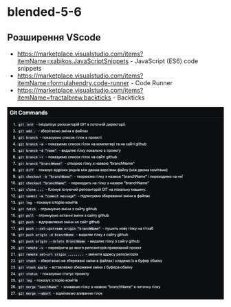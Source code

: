 # blended-5-6

## Розширення VScode

- https://marketplace.visualstudio.com/items?itemName=xabikos.JavaScriptSnippets -
  JavaScript (ES6) code snippets
- https://marketplace.visualstudio.com/items?itemName=formulahendry.code-runner -
  Code Runner
- https://marketplace.visualstudio.com/items?itemName=fractalbrew.backticks -
  Backticks

![git commands](docs/git-commands.jpg)
